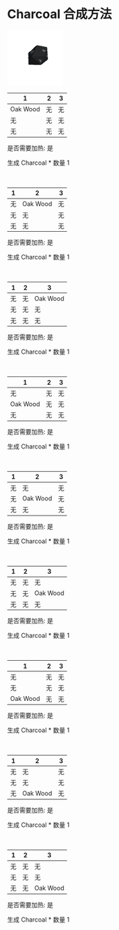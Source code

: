 # Charcoal 合成方法

![Icon](9ff253ef39b5d054da000d25f34c5fbd.png)

|1|2|3|
|----|-----|-----|
|Oak Wood|无|无|
|无|无|无|
|无|无|无|

是否需要加热: 是

生成 Charcoal \* 数量 1
<br/> <br/> <br/> 

|1|2|3|
|----|-----|-----|
|无|Oak Wood|无|
|无|无|无|
|无|无|无|

是否需要加热: 是

生成 Charcoal \* 数量 1
<br/> <br/> <br/> 

|1|2|3|
|----|-----|-----|
|无|无|Oak Wood|
|无|无|无|
|无|无|无|

是否需要加热: 是

生成 Charcoal \* 数量 1
<br/> <br/> <br/> 

|1|2|3|
|----|-----|-----|
|无|无|无|
|Oak Wood|无|无|
|无|无|无|

是否需要加热: 是

生成 Charcoal \* 数量 1
<br/> <br/> <br/> 

|1|2|3|
|----|-----|-----|
|无|无|无|
|无|Oak Wood|无|
|无|无|无|

是否需要加热: 是

生成 Charcoal \* 数量 1
<br/> <br/> <br/> 

|1|2|3|
|----|-----|-----|
|无|无|无|
|无|无|Oak Wood|
|无|无|无|

是否需要加热: 是

生成 Charcoal \* 数量 1
<br/> <br/> <br/> 

|1|2|3|
|----|-----|-----|
|无|无|无|
|无|无|无|
|Oak Wood|无|无|

是否需要加热: 是

生成 Charcoal \* 数量 1
<br/> <br/> <br/> 

|1|2|3|
|----|-----|-----|
|无|无|无|
|无|无|无|
|无|Oak Wood|无|

是否需要加热: 是

生成 Charcoal \* 数量 1
<br/> <br/> <br/> 

|1|2|3|
|----|-----|-----|
|无|无|无|
|无|无|无|
|无|无|Oak Wood|

是否需要加热: 是

生成 Charcoal \* 数量 1
<br/> <br/> <br/> 

